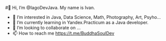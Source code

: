 #👋 Hi, I’m @IagoDevJava. My name is Ivan.

- 👀 I’m interested in Java, Data Science, Math, Photography, Art, Psyho...
- 🌱 I’m currently learning in Yandex.Practicum as a Java developer.
- 💞️ I’m looking to collaborate on ...
- 📫 How to reach me https://t.me/BuddhaSoulDev

<!---
GorynychJava/GorynychJava is a ✨ special ✨ repository because its `README.md` (this file) appears on your GitHub profile.
You can click the Preview link to take a look at your changes.
--->
